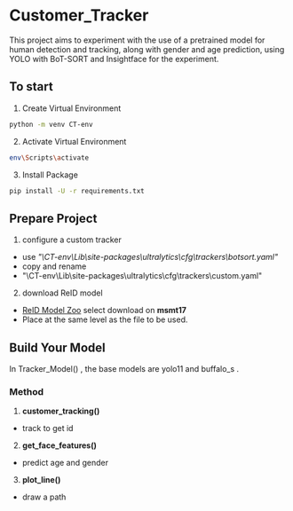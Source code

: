 # Customer_Tracker

This project aims to experiment with the use of a pretrained model for human detection and tracking, along with gender and age prediction, using YOLO with BoT-SORT and Insightface for the experiment.

## To start

1. Create Virtual Environment
```sh
python -m venv CT-env
```

2. Activate Virtual Environment
```sh
env\Scripts\activate
```

3. Install Package
```sh
pip install -U -r requirements.txt
```
## Prepare Project

1. configure a custom tracker
- use *"\CT-env\Lib\site-packages\ultralytics\cfg\trackers\botsort.yaml"*
- copy and rename
- "\CT-env\Lib\site-packages\ultralytics\cfg\trackers\custom.yaml"

2. download ReID model
- [ReID Model Zoo](https://kaiyangzhou.github.io/deep-person-reid/MODEL_ZOO#same-domain-reid)
select download on **msmt17**
- Place at the same level as the file to be used.

## Build Your Model

In Tracker_Model() , the base models are yolo11 and buffalo_s .

### Method

1. **customer_tracking()**
- track to get id
2. **get_face_features()**
- predict age and gender
3. **plot_line()**
- draw a path